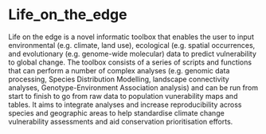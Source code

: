 # Life_on_the_edge

Life on the edge is a novel informatic toolbox that enables the user to input environmental (e.g. climate, land use), ecological (e.g. spatial occurrences, and evolutionary (e.g. genome-wide molecular) data to predict vulnerability to global change. The toolbox consists of a series of scripts and functions that can perform a number of complex analyses (e.g. genomic data processing, Species Distribution Modelling, landscape connectivity analyses, Genotype-Environment Association analysis) and can be run from start to finish to go from raw data to population vunerability maps and tables. It aims to integrate analyses and increase reproducibility across species and geographic areas to help standardise climate change vulnerability assessments and aid conservation prioritisation efforts.



